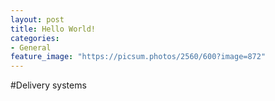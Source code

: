 ```yaml
---
layout: post
title: Hello World!
categories:
- General
feature_image: "https://picsum.photos/2560/600?image=872"
---
```


#Delivery systems

<!-- Practical applications for the application of microbial organisms in plant production are lacking. Investigating the use of a fully biodegradable hydrous polymers to deliver these beneficial microbes into cultivation systems to create an innovative, bio-based product that improves microbial diversity in farming, showcasing broader agricultural benefits in the process and offering a sustainable approach to cultivation that could transform the industry. -->
